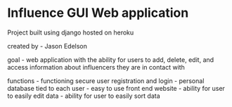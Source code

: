 # Influence GUI Web application

Project built using django hosted on heroku

created by - Jason Edelson

goal - web application with the ability for users to add, delete, edit, and access information about influencers they are in contact with

functions - functioning secure user registration and login
         - personal database tied to each user
         - easy to use front end website
         - ability for user to easily edit data
         - ability for user to easily sort data
